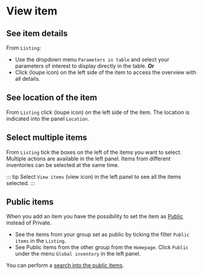 # View item

## See item details
From `Listing`:
* Use the dropdown menu `Parameters in table` and select your parameters of interest to display directly in the table.
**Or**
* Click (loupe icon) on the left side of the item to access the overview with all details.

## See location of the item
From `Listing` click (loupe icon) on the left side of the item. The location is indicated into the panel `Location`.

## Select multiple items
From `Listing` tick the boxes on the left of the items you want to select. Multiple actions are available in the left panel. Items from different inventories can be selected at the same time.

::: tip
Select `View items` (view icon) in the left panel to see all the items selected.
::: 

## Public items
When you add an item you have the possibility to set the item as [Public](#private/public-items) instead of Private. 

* See the items from your group set as public by ticking the filter `Public items` in the `Listing`.
* See Public items from the other group from the `Homepage`. Click `Public`
under the menu `Global inventory` in the left panel.

You can perform a [search into the public items](#search-into-public-items).
